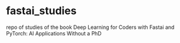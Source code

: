 # fastai_studies
repo of studies of the book Deep Learning for Coders with Fastai and PyTorch: AI Applications Without a PhD
